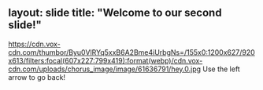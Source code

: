 layout: slide
title: "Welcome to our second slide!"
---
https://cdn.vox-cdn.com/thumbor/Byu0VlRYq5xxB6A2Bme4iUrbgNs=/155x0:1200x627/920x613/filters:focal(607x227:799x419):format(webp)/cdn.vox-cdn.com/uploads/chorus_image/image/61636791/hey.0.jpg
Use the left arrow to go back!
